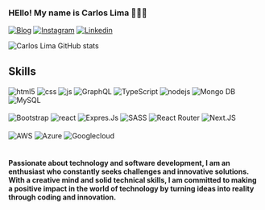 ### HEllo! My name is Carlos Lima 🙋🏾‍♂️

[![Blog](https://img.shields.io/website?label=Devcarloslima.com&style=for-the-badge&url=https://devcarloslima.netlify.app/)](https://devcarloslima.netlify.app/)
[![Instagram](https://img.shields.io/badge/Instagram-E4405F?style=for-the-badge&logo=instagram&logoColor=white)](https://www.instagram.com/carlosrlimadev/)
[![Linkedin](https://img.shields.io/badge/LinkedIn-0077B5?style=for-the-badge&logo=linkedin&logoColor=white)](https://www.linkedin.com/in/devcarloslima/)

![Carlos Lima GitHub stats](https://github-readme-stats.vercel.app/api?username=devcarlosrlima&show_icons=true&theme=highcontrast)

## Skills

<div style="display: inline_block">
  <img align="center" alt="html5" src="https://img.shields.io/badge/HTML5-E34F26?style=for-the-badge&logo=html5&logoColor=white" />
  <img align="center" alt="css" src="https://img.shields.io/badge/CSS3-1572B6?style=for-the-badge&logo=css3&logoColor=white" />
  <img align="center" alt="js" src="https://img.shields.io/badge/JavaScript-F7DF1E?style=for-the-badge&logo=javascript&logoColor=black" />
  <img align="center" alt="GraphQL" src="https://img.shields.io/badge/-GraphQL-E10098?style=for-the-badge&logo=graphql&logoColor=white" />
  <img align="center" alt="TypeScript" src="https://img.shields.io/badge/typescript-%23007ACC.svg?style=for-the-badge&logo=typescript&logoColor=white" />
  <img align="center" alt="nodejs" src="https://img.shields.io/badge/Node.js-43853D?style=for-the-badge&logo=node.js&logoColor=white" />
  <img align="center" alt="Mongo DB" src="https://img.shields.io/badge/MongoDB-%234ea94b.svg?style=for-the-badge&logo=mongodb&logoColor=white" />
  <img align="center" alt="MySQL" src="https://img.shields.io/badge/mysql-%2300f.svg?style=for-the-badge&logo=mysql&logoColor=white" />
  <br/><br/>
  <img align="center" alt="Bootstrap" src="https://img.shields.io/badge/bootstrap-%238511FA.svg?style=for-the-badge&logo=bootstrap&logoColor=white" />
  <img align="center" alt="react" src="https://img.shields.io/badge/React-20232A?style=for-the-badge&logo=react&logoColor=61DAFB" />
  <img align="center" alt="Expres.Js" src="https://img.shields.io/badge/express.js-%23404d59.svg?style=for-the-badge&logo=express&logoColor=%2361DAFB" />
  <img align="center" alt="SASS" src="https://img.shields.io/badge/SASS-hotpink.svg?style=for-the-badge&logo=SASS&logoColor=white" />
  <img align="center" alt="React Router" src="https://img.shields.io/badge/React_Router-CA4245?style=for-the-badge&logo=react-router&logoColor=white" />
  <img align="center" alt="Next.JS" src="https://img.shields.io/badge/Next-black?style=for-the-badge&logo=next.js&logoColor=white" />
  <br/><br/>
  <img align="center" alt="AWS" src="https://img.shields.io/badge/AWS-%23FF9900.svg?style=for-the-badge&logo=amazon-aws&logoColor=white" />
  <img align="center" alt="Azure" src="https://img.shields.io/badge/azure-%230072C6.svg?style=for-the-badge&logo=microsoftazure&logoColor=white" />
  <img align="center" alt="Googlecloud" src="https://img.shields.io/badge/GoogleCloud-%234285F4.svg?style=for-the-badge&logo=google-cloud&logoColor=white" />
  
  
</div><br/>

####  Passionate about technology and software development, I am an enthusiast who constantly seeks challenges and innovative solutions. With a creative mind and solid technical skills, I am committed to making a positive impact in the world of technology by turning ideas into reality through coding and innovation.
